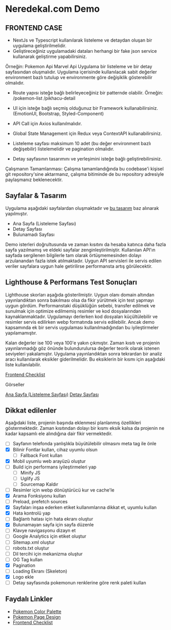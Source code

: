 # Neredekal.com Demo

## FRONTEND CASE

- NextJs ve Typescript kullanılarak listeleme ve detaydan oluşan bir uygulama
  geliştirilmelidir.
- Geliştireceğiniz uygulamadaki dataları herhangi bir fake json service kullanarak
  geliştirme yapabilirsiniz.

Örneğin:
Pokemon Api
Marvel Api
Uygulama bir listeleme ve bir detay sayfasından oluşmalıdır.
Uygulama içerisinde kullanılacak sabit değerler environment bazlı tutulup ve environmente göre
değişiklik gösterebilir olmalıdır.

- Route yapısı isteğe bağlı belirleyeceğiniz bir patternde olabilir.
  Örneğin:
  /pokemon-list
  /pikhacu-detail

- UI için isteğe bağlı seçmiş olduğunuz bir Framework kullanabilirsiniz. (EmotionUI,
  Bootstrap, Styled-Component)

- API Call için Axios kullanılmalıdır.
- Global State Management için Redux veya ContextAPI kullanabilirsiniz.
- Listeleme sayfası maksimum 10 adet (bu değer environment bazlı değişebilir)
  listelemelidir ve pagination olmalıdır.
- Detay sayfasının tasarımını ve yerleşimini isteğe bağlı geliştirebilirsiniz.

Çalışmanın Tamamlanması:
Çalışma tamamlandığında bu codebase'i kişisel git repository'sine aktarmanız, çalışma bitiminde
de bu repository adresiyle paylaşmanız beklenecektir.

## Sayfalar & Tasarım

Uygulama aşağıdaki sayfalardan oluşmaktadır ve [bu tasarım](https://dribbble.com/shots/21488745-Pok-dex-Web-Version-Redesign) baz alınarak yapılmıştır.

- Ana Sayfa (Listeleme Sayfası)
- Detay Sayfası
- Bulunamadı Sayfası

Demo isterleri doğrultusunda ve zaman kısıtını da hesaba katınca daha fazla sayfa yazılmamış ve eldeki sayfalar zenginleştirilmiştir. Kullanılan API'ın sayfada sergilenen bilgilerle tam olarak örtüşmemesinden dolayı arzulanandan fazla istek atılmaktadır. Uygun API servisleri ile servis edilen veriler sayfalara uygun hale getirilirse performansta artış görülecektir.

## Lighthouse & Performans Test Sonuçları

Lighthouse skorları aşağıda gösterilmiştir. Uygun olanı domain altından yayınlandıktan sonra bakılması olsa da fikir yürütmek için test yapmayı uygun gördüm. Performanstaki düşüklüğün sebebi, transfer edilmek ve sunulmak için optimize edilmemiş resimler ve kod dosyalarından kaynaklanmaktadır. Uygulamayı derlerken kod dosyaları küçültülebilir ve resimler servis edilirken webp formatında servis edilebilir. Ancak demo kapsamında ek bir servis uygulaması kullanılmadığından bu iyileştirmeler yapılamamıştır.

Kalan değerler ise 100 veya 100'e yakın çıkmıştır. Zaman kısıtı ve projenin yayınlanmadığı göz önünde bulundurulursa değerler teorik olarak istenen seviyeleri yakalamıştır. Uygulama yayınlandıktan sonra tekrardan bir analiz aracı kullanılarak eksikler giderilmelidir. Bu eksiklerin bir kısmı için aşağıdaki liste kullanılabilir.

[Frontend Checklist](https://github.com/thedaviddias/Front-End-Checklist)

Görseller

[Ana Sayfa (Listeleme Sayfası)](./homepage.png)
[Detay Sayfası](./detailpage.png)

## Dikkat edilenler

Aşağıdaki liste, projenin başında eklenmesi planlanmış özellikleri göstermektedir. Zaman kısıtından dolayı bir kısmı eksik kalsa da projenin ne kadar kapsamlı ele alındığına dair fikir vermektedir.

- [ ] Sayfanın telefonda yanlışlıkla büyütülebilir olmasını meta tag ile önle
- [x] Bilinir Fontlar kullan, cihaz uyumlu olsun
  - [ ] Fallback Font kullan
- [x] Mobil uyumlu web arayüzü oluştur
- [ ] Build için performans iyileştirmeleri yap
  - [ ] Minify JS
  - [ ] Uglify JS
  - [ ] Sourcemap Kaldır
- [ ] Resimler için webp dönüştürücü kur ve cache'le
- [x] Arama Fonksiyonu kullan
- [ ] Preload, prefetch sources
- [x] Sayfaları inşaa ederken etiket kullanımlarına dikkat et, uyumlu kullan
- [x] Hata kontrolü yap
- [ ] Bağlantı hatası için hata ekranı oluştur
- [x] Bulunamayan sayfa için sayfa düzenle
- [ ] Klavye navigasyonu dizayn et
- [ ] Google Analytics için etiket oluştur
- [ ] Sitemap.xml oluştur
- [ ] robots.txt oluştur
- [ ] Dil tercihi için mekanizma oluştur
- [ ] OG Tag kullan
- [x] Pagination
- [ ] Loading Ekranı (Skeleton)
- [x] Logo ekle
- [ ] Detay sayfasında pokemonun renklerine göre renk paleti kullan

## Faydalı Linkler

- [Pokemon Color Palette](https://pokemonpalette.com/)
- [Pokemon Page Design](https://dribbble.com/shots/21488745-Pok-dex-Web-Version-Redesign)
- [Frontend Checklist](https://github.com/thedaviddias/Front-End-Checklist)
